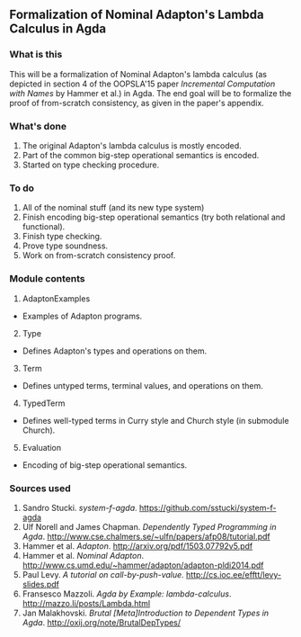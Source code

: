 Formalization of Nominal Adapton's Lambda Calculus in Agda
----------------------------------------------------------

### What is this
This will be a formalization of Nominal Adapton's lambda calculus (as depicted in section 4 of the OOPSLA'15 paper *Incremental Computation with Names* by Hammer et al.) in Agda. The end goal will be to formalize the proof of from-scratch consistency, as given in the paper's appendix.

### What's done
1. The original Adapton's lambda calculus is mostly encoded.
2. Part of the common big-step operational semantics is encoded.
3. Started on type checking procedure.

### To do
1. All of the nominal stuff (and its new type system)
2. Finish encoding big-step operational semantics (try both relational and functional).
3. Finish type checking.
4. Prove type soundness.
5. Work on from-scratch consistency proof.

### Module contents
1. AdaptonExamples
 - Examples of Adapton programs.
2. Type
 - Defines Adapton's types and operations on them.
3. Term
 - Defines untyped terms, terminal values, and operations on them.
4. TypedTerm
 - Defines well-typed terms in Curry style and Church style (in submodule Church).
5. Evaluation
 - Encoding of big-step operational semantics.

### Sources used
1. Sandro Stucki. *system-f-agda*. https://github.com/sstucki/system-f-agda
2. Ulf Norell and James Chapman. *Dependently Typed Programming in Agda*. http://www.cse.chalmers.se/~ulfn/papers/afp08/tutorial.pdf
3. Hammer et al. *Adapton*. http://arxiv.org/pdf/1503.07792v5.pdf
4. Hammer et al. *Nominal Adapton*. http://www.cs.umd.edu/~hammer/adapton/adapton-pldi2014.pdf
5. Paul Levy. *A tutorial on call-by-push-value*. http://cs.ioc.ee/efftt/levy-slides.pdf
6. Fransesco Mazzoli. *Agda by Example: lambda-calculus*. http://mazzo.li/posts/Lambda.html
7. Jan Malakhovski. *Brutal [Meta]Introduction to Dependent Types in Agda*. http://oxij.org/note/BrutalDepTypes/
